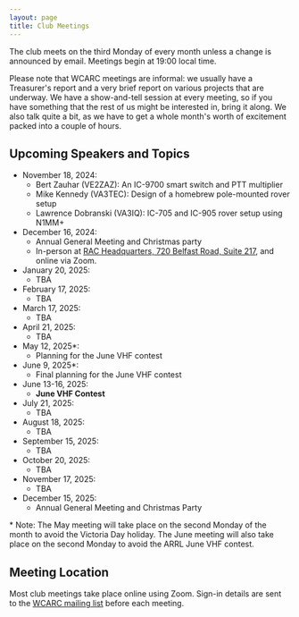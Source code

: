 ```yaml
---
layout: page
title: Club Meetings
---
```


The club meets on the third Monday of every month unless a change is
announced by email. Meetings begin at 19:00 local time.

Please note that WCARC meetings are informal: we usually have a
Treasurer's report and a very brief report on various projects that are
underway. We have a show-and-tell session at every meeting, so if you have
something that the rest of us might be interested in, bring it along. We also
talk quite a bit, as we have to get a whole month's worth of excitement packed
into a couple of hours.

## Upcoming Speakers and Topics

* November 18, 2024:
  * Bert Zauhar (VE2ZAZ): An IC-9700 smart switch and PTT multiplier
  * Mike Kennedy (VA3TEC): Design of a homebrew pole-mounted rover setup
  * Lawrence Dobranski (VA3IQ): IC-705 and IC-905 rover setup using N1MM+
* December 16, 2024:
  * Annual General Meeting and Christmas party
  * In-person at [RAC Headquarters, 720 Belfast Road, Suite 217](https://maps.app.goo.gl/kPxo6PqzqaAAUNJE8), and online via Zoom.
* January 20, 2025:
   * TBA
* February 17, 2025:
  * TBA
* March 17, 2025:
  * TBA
* April 21, 2025:
  * TBA
* May 12, 2025\*:
  * Planning for the June VHF contest
* June 9, 2025\*:
  * Final planning for the June VHF contest
* June 13-16, 2025:
  * **June VHF Contest**
* July 21, 2025:
  * TBA
* August 18, 2025:
  * TBA
* September 15, 2025:
  * TBA
* October 20, 2025:
  * TBA
* November 17, 2025:
  * TBA
* December 15, 2025:
  * Annual General Meeting and Christmas Party

\* Note: The May meeting will take place on the second Monday of the
month to avoid the Victoria Day holiday. The June meeting will also take
place on the second Monday to avoid the ARRL June VHF contest.

## Meeting Location

Most club meetings take place online using Zoom. Sign-in details are
sent to the [WCARC mailing list](https://groups.io/g/wcclist/topics) before each
meeting.

